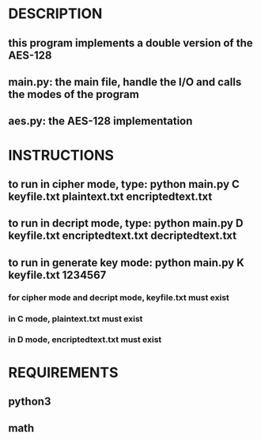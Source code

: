 # DESCRIPTION
## this program implements a double version of the AES-128
## main.py: the main file, handle the I/O and calls the modes of the program
## aes.py: the AES-128 implementation

# INSTRUCTIONS
## to run in cipher mode, type: python main.py C keyfile.txt plaintext.txt encriptedtext.txt
## to run in decript mode, type: python main.py D keyfile.txt encriptedtext.txt decriptedtext.txt
## to run in generate key mode: python main.py K keyfile.txt 1234567
### for cipher mode and decript mode, keyfile.txt must exist
### in C mode, plaintext.txt must exist
### in D mode, encriptedtext.txt must exist

# REQUIREMENTS
## python3
## math
